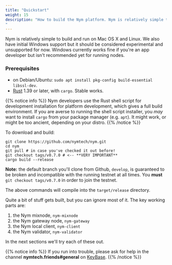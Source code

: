 ```yaml
---
title: "Quickstart"
weight: 15
description: "How to build the Nym platform. Nym is relatively simple to build and run on Mac OS X, Linux, and Windows.
"
---
```


Nym is relatively simple to build and run on Mac OS X and Linux. We also have initial Windows support but it should be considered experimental and unsupported for now. Windows currently works fine if you're an app developer but isn't recommended yet for running nodes.

### Prerequisites

* on Debian/Ubuntu: `sudo apt install pkg-config build-essential libssl-dev`. 
* [Rust](https://www.rust-lang.org/) 1.39 or later, with `cargo`. Stable works. 

{{% notice info %}}
Nym developers use the Rust shell script for development installation for platform development, which gives a full build environment. If you are averse to running the shell script installer,  you *may* want to install `cargo` from your package manager (e.g. `apt`). It might work, or might be too ancient, depending on your distro.
{{% /notice %}}

To download and build:

```shell
git clone https://github.com/nymtech/nym.git
cd nym
git pull # in case you've checked it out before!
git checkout tags/v0.7.0 # <-- **VERY IMPORTANT**
cargo build --release
```

**Note:** the default branch you'll clone from Github, `develop`, is guaranteed to be broken and incompatible with the running testnet at all times. You **must** `git checkout tags/v0.7.0` in order to join the testnet. 

The above commands will compile into the `target/release` directory.

Quite a bit of stuff gets built, but you can ignore most of it. The key working parts are:

1. the Nym mixnode, `nym-mixnode`
2. the Nym gateway node, `nym-gateway`
3. the Nym local client, `nym-client`
4. the Nym validator, `nym-validator`

In the next sections we'll try each of these out.

{{% notice info %}}
If you run into trouble, please ask for help in the channel **nymtech.friends#general** on [KeyBase](https://keybase.io).
{{% /notice %}}